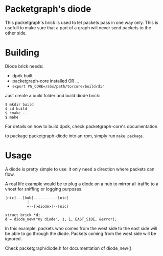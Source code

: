 # Packetgraph's diode

This packetgraph's brick is used to let packets pass in one way only.
This is usefull to make sure that a part of a graph will never send packets
to the other side.

# Building

Diode brick needs:

- dpdk built
- packetgraph-core installed OR ...
- ```export PG_CORE=/abs/path/to/core/build/dir```

Just create a build folder and build diode brick:
```
$ mkdir build
$ cd build
$ cmake ..
$ make
```

For details on how to build dpdk, check packetgraph-core's documentation.

to package packetgraph-diode into an rpm, simply run ```make package```.

# Usage

A diode is pretty simple to use: it only need a direction where packets can
flow.

A real life example would be to plug a diode on a hub to mirror all traffic
to a vhost for sniffing or logging purposes.

```
[nic]---[hub]-----------[nic]
          |
          +--[>diode>]--[nic]
```
```
struct brick *d;
d = diode_new("my diode", 1, 1, EAST_SIDE, &error);
```

In this example, packets who comes from the west side to the east side will
be able to go through the diode. Packets coming from the west side will be
ignored.

Check packetgraph/diode.h for documentation of diode_new().
